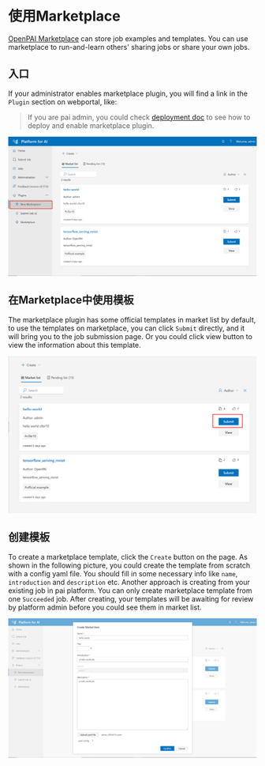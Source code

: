 # 使用Marketplace

[OpenPAI Marketplace](https://github.com/microsoft/openpaimarketplace) can store job examples and templates. You can use marketplace to run-and-learn others' sharing jobs or share your own jobs.

## 入口

If your administrator enables marketplace plugin, you will find a link in the `Plugin` section on webportal, like:

> If you are pai admin, you could check [deployment doc](https://github.com/microsoft/openpaimarketplace/blob/master/docs/deployment.md) to see how to deploy and enable marketplace plugin.

![plugin](imgs/marketplace-plugin.png)

## 在Marketplace中使用模板

The marketplace plugin has some official templates in market list by default, to use the templates on marketplace, you can click `Submit` directly, and it will bring you to the job submission page. Or you could click view button to view the information about this template.

![submit](imgs/marketplace-submit.png)

## 创建模板

To create a marketplace template, click the `Create` button on the page. As shown in the following picture, you could create the template from scratch with a config yaml file. You should fill in some necessary info like `name`, `introduction` and `description` etc. Another approach is creating from your existing job in pai platform. You can only create marketplace template from one `Succeeded` job. After creating, your templates will be awaiting for review by platform admin before you could see them in market list.

![create](imgs/marketplace-create-new.png)

